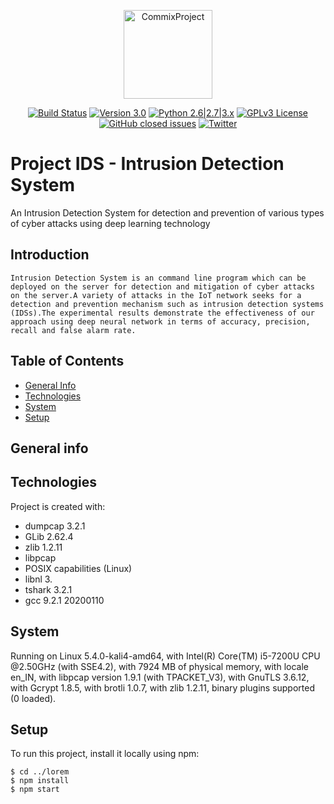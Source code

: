 <p align="center">
  <img alt="CommixProject" src="https://camo.githubusercontent.com/41258687d868cf76951a37f6be7961c4c862dfb3/687474703a2f2f692e696d6775722e636f6d2f6c4b6762336c712e706e67" height="142" />
  <p align="center">
    <a href="https://api.travis-ci.org/commixproject/commix"><img alt="Build Status" src="https://api.travis-ci.org/commixproject/commix.svg?branch=master"></a>
    <a href="https://github.com/commixproject/commix/releases/tag/v3.0-20191111"><img alt="Version 3.0" src="https://img.shields.io/badge/version-3.0-green.svg"></a>
    <a href="http://www.python.org/download/"><img alt="Python 2.6|2.7|3.x" src="https://img.shields.io/badge/python-2.6|2.7|3.x-yellow.svg"></a>
    <a href="https://github.com/commixproject/commix/blob/master/readme/COPYING"><img alt="GPLv3 License" src="https://img.shields.io/badge/license-GPLv3-red.svg"></a>
    <a href="https://github.com/sqlmapproject/sqlmap/issues?q=is%3Aissue+is%3Aclosed"><img alt="GitHub closed issues" src="https://img.shields.io/github/issues-closed-raw/commixproject/commix.svg?colorB=ff0000"></a>
    <a href="http://www.twitter.com/commixproject"><img alt="Twitter" src="https://img.shields.io/badge/twitter-@commixproject-blue.svg"></a>
  </p>
</p>


# Project IDS - Intrusion Detection System
An Intrusion Detection System for detection and prevention of various types of cyber attacks using deep learning technology

## Introduction
	Intrusion Detection System is an command line program which can be deployed on the server for detection and mitigation of cyber attacks on the server.A variety of attacks in the IoT network seeks for a detection and prevention mechanism such as intrusion detection systems (IDSs).The experimental results demonstrate the effectiveness of our approach using deep neural network in terms of accuracy, precision, recall and false alarm rate.

## Table of Contents
* [General Info](#general-info)
* [Technologies](#technlogies)
* [System](#system)
* [Setup](#setup)

## General info

	
## Technologies
Project is created with:
* dumpcap 3.2.1
* GLib 2.62.4
* zlib 1.2.11
* libpcap
* POSIX capabilities (Linux)
* libnl 3.
* tshark 3.2.1
* gcc 9.2.1 20200110
	

## System
Running on Linux 5.4.0-kali4-amd64, with Intel(R) Core(TM) i5-7200U CPU @2.50GHz (with SSE4.2), with 7924 MB of physical memory, with locale en_IN, with libpcap version 1.9.1 (with TPACKET_V3), with GnuTLS 3.6.12, with Gcrypt 1.8.5, with brotli 1.0.7, with zlib 1.2.11, binary plugins supported (0 loaded).

## Setup
To run this project, install it locally using npm:

```
$ cd ../lorem
$ npm install
$ npm start
```


